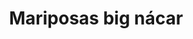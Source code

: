 ---
title: Mariposas big nácar
date: 
draft: false

# descripcion
description : Aros colgantes pasantes en plata 925 y nácar

materials: Plata 925

color: 

dimensions: largo total 3.4cm ancho 2,4 cm

code: 01-01-0801

type: "Aros"

categories: []

price: $4.860,00

price_eftvo: $4.130,00

# Images
# first image will be shown in the product page
images:
  # - image: "images/path_to_image"
  # La ubicacion de las imagenes es imagenes/Aros/Aros.Colgantes/01-01-0801-mariposas-big-nacar
  - image: "./images/aros/colgantes/01-01-0801-mariposas-big-nacar_a.jpg"
  - image: "./images/aros/colgantes/01-01-0801-mariposas-big-nacar_b.jpg"
---